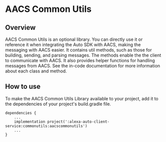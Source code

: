 # AACS Common Utils

## Overview
AACS Common Utils is an optional library. You can directly use it or reference it when integrating the Auto SDK with AACS, making the messaging with AACS easier. It contains util methods, such as those for building, sending, and parsing messages. The methods enable the the client to communicate with AACS. It also provides helper functions for handling messages from AACS. See the in-code documentation for more information about each class and method.

## How to use
To make the AACS Common Utils Library available to your project, add it to the dependencies of your project's build.gradle file. 
```
dependencies {
    ...
    implementation project(':alexa-auto-client-service:commonutils:aacscommonutils')
    ...
}
```